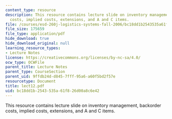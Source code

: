 ```yaml
---
content_type: resource
description: This resource contains lecture slide on inventory management, backorder
  costs, implied costs, extensions, and A and C items.
file: /courses/esd-260j-logistics-systems-fall-2006/bc18dd1b2543535a61f826d00a8c6e42_lect12.pdf
file_size: 175659
file_type: application/pdf
hide_download: true
hide_download_original: null
learning_resource_types:
- Lecture Notes
license: https://creativecommons.org/licenses/by-nc-sa/4.0/
ocw_type: OCWFile
parent_title: Lecture Notes
parent_type: CourseSection
parent_uid: 9ffdb24d-d845-7fff-95a6-a60f5bd2f57e
resourcetype: Document
title: lect12.pdf
uid: bc18dd1b-2543-535a-61f8-26d00a8c6e42
---
```

This resource contains lecture slide on inventory management, backorder costs, implied costs, extensions, and A and C items.